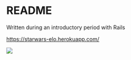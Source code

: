 # README

Written during an introductory period with Rails

https://starwars-elo.herokuapp.com/

![](http://i.imgur.com/1afAbWU.png)
